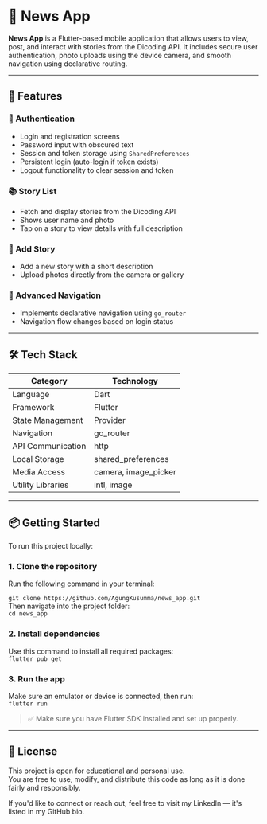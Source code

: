 # 📰 News App

**News App** is a Flutter-based mobile application that allows users to view, post, and interact with stories from the Dicoding API. It includes secure user authentication, photo uploads using the device camera, and smooth navigation using declarative routing.

---

## 🚀 Features

### 🔐 Authentication
- Login and registration screens
- Password input with obscured text
- Session and token storage using `SharedPreferences`
- Persistent login (auto-login if token exists)
- Logout functionality to clear session and token

### 📚 Story List
- Fetch and display stories from the Dicoding API
- Shows user name and photo
- Tap on a story to view details with full description

### 📸 Add Story
- Add a new story with a short description
- Upload photos directly from the camera or gallery

### 🔄 Advanced Navigation
- Implements declarative navigation using `go_router`
- Navigation flow changes based on login status

---

## 🛠 Tech Stack

| Category          | Technology           |
|-------------------|----------------------|
| Language          | Dart                 |
| Framework         | Flutter              |
| State Management  | Provider             |
| Navigation        | go_router            |
| API Communication | http                 |
| Local Storage     | shared_preferences   |
| Media Access      | camera, image_picker |
| Utility Libraries | intl, image          |

---

## 📦 Getting Started

To run this project locally:

### 1. Clone the repository
Run the following command in your terminal:

`git clone https://github.com/AgungKusumma/news_app.git`  
Then navigate into the project folder:  
`cd news_app`

### 2. Install dependencies
Use this command to install all required packages:  
`flutter pub get`

### 3. Run the app
Make sure an emulator or device is connected, then run:  
`flutter run`

> ✅ Make sure you have Flutter SDK installed and set up properly.

---

## 📄 License

This project is open for educational and personal use.  
You are free to use, modify, and distribute this code as long as it is done fairly and responsibly.

If you'd like to connect or reach out, feel free to visit my LinkedIn — it's listed in my GitHub bio.